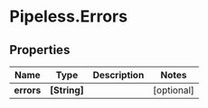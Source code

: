 # Pipeless.Errors

## Properties

Name | Type | Description | Notes
------------ | ------------- | ------------- | -------------
**errors** | **[String]** |  | [optional] 



